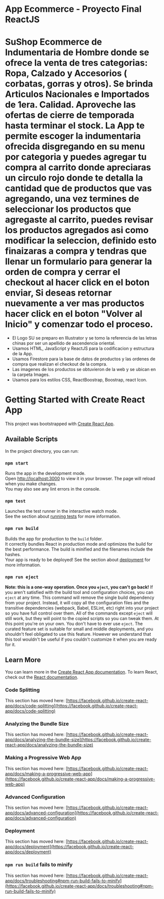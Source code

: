 # App Ecommerce - Proyecto Final ReactJS 
# SuShop Ecommerce de Indumentaria de Hombre donde se ofrece la venta de tres categorias: Ropa, Calzado y Accesorios ( corbatas, gorras y otros). Se brinda Articulos Nacionales e Importados de 1era. Calidad. Aproveche las ofertas de cierre de temporada hasta terminar el stock. La App te permite escoger la indumentaria ofrecida disgregando en su menu por categoria y puedes agregar tu compra al carrito donde apreciaras un circulo rojo donde te detalla la cantidad que de productos que vas agregando, una vez termines de seleccionar los productos que agregaste al carrito, puedes revisar los productos agregados asi como modificar la seleccion, definido esto finaizaras a compra y tendras que llenar un formulario para generar la orden de compra y cerrar el checkout al hacer click en el boton enviar, Si deseas retornar nuevamente a ver mas productos hacer click en el boton "Volver al Inicio" y comenzar todo el proceso.
- El Logo SU se preparo en Illustrator y se tomo la referencia de las letras chinas por ser un apellido de ascendencia oriental.
- Usamos HTML, JavaScript y ReactJS para la codificacion y estructura de la App.
- Usamos Firestore para la base de datos de productos y las ordenes de compra que realizan el checkout de la compra.
- Las imagenes de los productos se obtuvieron de la web y se ubican en la carpeta Images.
- Usamos para los estilos CSS, ReactBoostrap, Boostrap, react Icon.

# Getting Started with Create React App
This project was bootstrapped with [Create React App](https://github.com/facebook/create-react-app).
## Available Scripts
In the project directory, you can run:
### `npm start`
Runs the app in the development mode.\
Open [http://localhost:3000](http://localhost:3000) to view it in your browser.
The page will reload when you make changes.\
You may also see any lint errors in the console.
### `npm test`
Launches the test runner in the interactive watch mode.\
See the section about [running tests](https://facebook.github.io/create-react-app/docs/running-tests) for more information.
### `npm run build`
Builds the app for production to the `build` folder.\
It correctly bundles React in production mode and optimizes the build for the best performance.
The build is minified and the filenames include the hashes.\
Your app is ready to be deployed!
See the section about [deployment](https://facebook.github.io/create-react-app/docs/deployment) for more information.
### `npm run eject`
**Note: this is a one-way operation. Once you `eject`, you can't go back!**
If you aren't satisfied with the build tool and configuration choices, you can `eject` at any time. This command will remove the single build dependency from your project.
Instead, it will copy all the configuration files and the transitive dependencies (webpack, Babel, ESLint, etc) right into your project so you have full control over them. All of the commands except `eject` will still work, but they will point to the copied scripts so you can tweak them. At this point you're on your own.
You don't have to ever use `eject`. The curated feature set is suitable for small and middle deployments, and you shouldn't feel obligated to use this feature. However we understand that this tool wouldn't be useful if you couldn't customize it when you are ready for it.
## Learn More
You can learn more in the [Create React App documentation](https://facebook.github.io/create-react-app/docs/getting-started).
To learn React, check out the [React documentation](https://reactjs.org/).
### Code Splitting
This section has moved here: [https://facebook.github.io/create-react-app/docs/code-splitting](https://facebook.github.io/create-react-app/docs/code-splitting)
### Analyzing the Bundle Size
This section has moved here: [https://facebook.github.io/create-react-app/docs/analyzing-the-bundle-size](https://facebook.github.io/create-react-app/docs/analyzing-the-bundle-size)
### Making a Progressive Web App
This section has moved here: [https://facebook.github.io/create-react-app/docs/making-a-progressive-web-app](https://facebook.github.io/create-react-app/docs/making-a-progressive-web-app)
### Advanced Configuration
This section has moved here: [https://facebook.github.io/create-react-app/docs/advanced-configuration](https://facebook.github.io/create-react-app/docs/advanced-configuration)
### Deployment
This section has moved here: [https://facebook.github.io/create-react-app/docs/deployment](https://facebook.github.io/create-react-app/docs/deployment)
### `npm run build` fails to minify
This section has moved here: [https://facebook.github.io/create-react-app/docs/troubleshooting#npm-run-build-fails-to-minify](https://facebook.github.io/create-react-app/docs/troubleshooting#npm-run-build-fails-to-minify)


  

